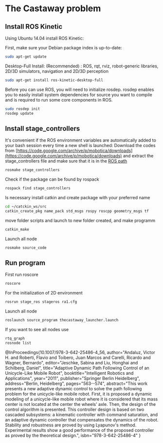 # The Castaway problem

## Install ROS Kinetic

Using Ubuntu 14.04 install ROS Kinetic:

First, make sure your Debian package index is up-to-date:

```bash
sudo apt-get update
```

Desktop-Full Install: (Recommended) : ROS, rqt, rviz, robot-generic libraries, 2D/3D simulators, navigation and 2D/3D perception

```bash
sudo apt-get install ros-kinetic-desktop-full
```

Before you can use ROS, you will need to initialize rosdep. rosdep enables you to easily install system dependencies for source you want to compile and is required to run some core components in ROS.
```bash
sudo rosdep init
rosdep update
```
## Install stage_controllers
It's convenient if the ROS environment variables are automatically added to your bash session every time a new shell is launched:
Download the codes from [https://code.google.com/archive/p/mobotica/downloads](https://code.google.com/archive/p/mobotica/downloads) and extract the stage_controllers file and make sure that it is in the [ROS path](http://wiki.ros.org/ROS/EnvironmentVariables#ROS_PACKAGE_PATH)

```bash
rosmake stage_controllers
```
Check if the package can be found by rospack
```bash
rospack find stage_controllers
```
Is necessary install catkin and create package with your preferred name
```bash
cd ~/catckin_ws/src
catkin_create_pkg name_pack std_msgs rospy roscpp geometry_msgs tf
```
move folder scripts and launch to new folder created, and make programm
```bash
catkin_make
```
Launch all node
```bash
rosmake source_code
```

## Run program
First run roscore
```bash
roscore
```
For the initialization of 2D environment 
```bash
rosrun stage_ros stageros ra1.cfg
```
Launch all node
```bash
roslaunch source_program thecastaway_launcher.launch
```
If you want to see all nodes use
```bash
rtq_graph
rosnode list
```
@InProceedings{10.1007/978-3-642-25486-4_56,
author="Andaluz, Victor H.
and Roberti, Flavio
and Toibero, Juan Marcos
and Carelli, Ricardo
and Wagner, Bernardo",
editor="Jeschke, Sabina
and Liu, Honghai
and Schilberg, Daniel",
title="Adaptive Dynamic Path Following Control of an Unicycle-Like Mobile Robot",
booktitle="Intelligent Robotics and Applications",
year="2011",
publisher="Springer Berlin Heidelberg",
address="Berlin, Heidelberg",
pages="563--574",
abstract="This work presents a new adaptive dynamic control to solve the path following problem for the unicycle-like mobile robot. First, it is proposed a dynamic modeling of a unicycle-like mobile robot where it is considered that its mass center is not located at the center the wheels' axle. Then, the design of the control algorithm is presented. This controller design is based on two cascaded subsystems: a kinematic controller with command saturation, and an adaptive dynamic controller that compensates the dynamics of the robot. Stability and robustness are proved by using Lyapunov's method. Experimental results show a good performance of the proposed controller as proved by the theoretical design.",
isbn="978-3-642-25486-4"
}
